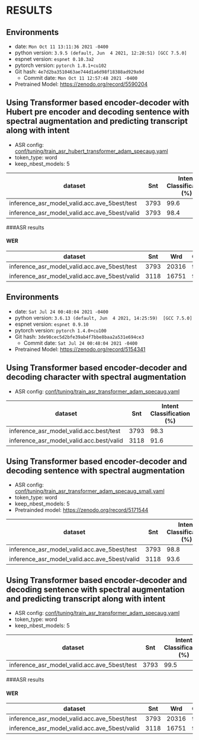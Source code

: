 <!-- Generated by ./scripts/utils/show_asr_result.sh -->
# RESULTS

## Environments
- date: `Mon Oct 11 13:11:36 2021 -0400`
- python version: `3.9.5 (default, Jun  4 2021, 12:28:51) [GCC 7.5.0]`
- espnet version: `espnet 0.10.3a2`
- pytorch version: `pytorch 1.8.1+cu102`
- Git hash: `4e7d2ba3510463ae744d1a6d98f18388ad929a9d`
  - Commit date: `Mon Oct 11 12:57:48 2021 -0400`
- Pretrained Model: https://zenodo.org/record/5590204 

## Using Transformer based encoder-decoder with Hubert pre encoder and decoding sentence with spectral augmentation and predicting transcript along with intent
- ASR config: [conf/tuning/train_asr_hubert_transformer_adam_specaug.yaml](conf/tuning/train_asr_hubert_transformer_adam_specaug.yaml)
- token_type: word
- keep_nbest_models: 5

|dataset|Snt|Intent Classification (%)|
|---|---|---|
|inference_asr_model_valid.acc.ave_5best/test|3793|99.6|
|inference_asr_model_valid.acc.ave_5best/valid|3793|98.4|

###ASR results

#### WER

|dataset|Snt|Wrd|Corr|Sub|Del|Ins|Err|S.Err|
|---|---|---|---|---|---|---|---|---|
|inference_asr_model_valid.acc.ave_5best/test|3793|20316|99.8|0.1|0.1|0.1|0.4|0.9|
|inference_asr_model_valid.acc.ave_5best/valid|3118|16751|99.2|0.5|0.3|0.3|1.1|2.7|

## Environments
- date: `Sat Jul 24 00:48:04 2021 -0400`
- python version: `3.6.13 (default, Jun  4 2021, 14:25:59)  [GCC 7.5.0]`
- espnet version: `espnet 0.9.10`
- pytorch version: `pytorch 1.4.0+cu100`
- Git hash: `3de98cec5d2bfe39ab4f7bbe8baa2a531e694ce3`
  - Commit date: `Sat Jul 24 00:48:04 2021 -0400`
- Pretrained Model: https://zenodo.org/record/5154341 

## Using Transformer based encoder-decoder and decoding character with spectral augmentation 

- ASR config: [conf/tuning/train_asr_transformer_adam_specaug.yaml](conf/tuning/train_asr_transformer_adam_specaug.yaml)

|dataset|Snt|Intent Classification (%)|
|---|---|---|
|inference_asr_model_valid.acc.best/test|3793|98.3|
|inference_asr_model_valid.acc.best/valid|3118|91.6|

## Using Transformer based encoder-decoder and decoding sentence with spectral augmentation
- ASR config: [conf/tuning/train_asr_transformer_adam_specaug_small.yaml](conf/tuning/train_asr_transformer_adam_specaug_small.yaml)
- token_type: word
- keep_nbest_models: 5
- Pretrainded model: https://zenodo.org/record/5171544

|dataset|Snt|Intent Classification (%)|
|---|---|---|
|inference_asr_model_valid.acc.ave_5best/test|3793|98.8|
|inference_asr_model_valid.acc.ave_5best/valid|3118|93.6|


## Using Transformer based encoder-decoder and decoding sentence with spectral augmentation and predicting transcript along with intent
- ASR config: [conf/tuning/train_asr_transformer_adam_specaug.yaml](conf/tuning/train_asr_transformer_adam_specaug.yaml)
- token_type: word
- keep_nbest_models: 5

|dataset|Snt|Intent Classification (%)|
|---|---|---|
|inference_asr_model_valid.acc.ave_5best/test|3793|99.5|

###ASR results

#### WER

|dataset|Snt|Wrd|Corr|Sub|Del|Ins|Err|S.Err|
|---|---|---|---|---|---|---|---|---|
|inference_asr_model_valid.acc.ave_5best/test|3793|20316|99.7|0.2|0.1|0.2|0.4|1.5|
|inference_asr_model_valid.acc.ave_5best/valid|3118|16751|97.9|1.5|0.6|0.5|2.6|5.5|

